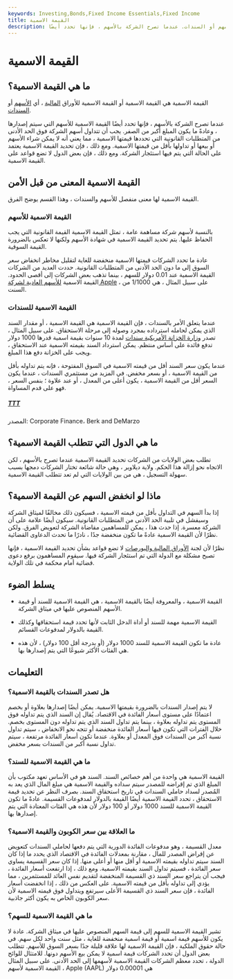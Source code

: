 ```yaml
---
keywords: Investing,Bonds,Fixed Income Essentials,Fixed Income
title: القيمة الاسمية
description: ما هي القيمة الاسمية؟ القيمة الاسمية هي القيمة الاسمية أو القيمة الاسمية للأوراق المالية ، أي الأسهم أو السندات. عندما تصرح الشركة بالأسهم ، فإنها تحدد أيضًا
---
```


# القيمة الاسمية
## ما هي القيمة الاسمية؟

القيمة الاسمية هي القيمة الاسمية أو القيمة الاسمية للأوراق [المالية](/security) ، أي [الأسهم](/equity) أو [السندات](/bond).

عندما تصرح الشركة بالأسهم ، فإنها تحدد أيضًا القيمة الاسمية للأسهم التي سيتم إصدارها ، وعادةً ما يكون المبلغ أكبر من الصفر. يجب أن تتداول أسهم الشركة فوق الحد الأدنى من المتطلبات القانونية التي تحددها قيمتها الاسمية ، مما يعني أنه لا يمكن شراء الأسهم أو بيعها أو تداولها بأقل من قيمتها الاسمية. ومع ذلك ، فإن تحديد القيمة الاسمية يعتمد على الحالة التي يتم فيها استئجار الشركة. ومع ذلك ، فإن بعض الدول لا تضع قواعد على القيمة الاسمية.

## القيمة الاسمية المعنى من قبل الأمن

القيمة الاسمية لها معنى منفصل للأسهم والسندات ، وهذا القسم يوضح الفرق.

### القيمة الاسمية للأسهم

بالنسبة لأسهم شركة مساهمة عامة ، تمثل القيمة الاسمية القيمة القانونية التي يجب الحفاظ عليها. يتم تحديد القيمة الاسمية في شهادة الأسهم ولكنها لا تعكس بالضرورة القيمة السوقية.

عادة ما تحدد الشركات قيمتها الاسمية منخفضة للغاية لتقليل مخاطر انخفاض سعر السوق إلى ما دون الحد الأدنى من المتطلبات القانونية. حددت العديد من الشركات القيمة الاسمية عند 0.01 دولار للسهم ، بينما تذهب بعض الشركات إلى أقصى الحدود. القيمة الاسمية [للأسهم العادية لشركة Apple](/commonstock) ، على سبيل المثال ، هي 1/1000 من السنت.

### القيمة الاسمية للسندات

عندما يتعلق الأمر بالسندات ، فإن القيمة الاسمية هي القيمة الاسمية ، أو مقدار السند الذي يمكن لحامله استرداده بمجرد وصوله إلى مرحلة الاستحقاق. على سبيل المثال ، تصدر [وزارة الخزانة الأمريكية سندات](/treasurybond) لمدة 10 سنوات بقيمة اسمية قدرها 1000 دولار تدفع فائدة على أساس منتظم. يمكن استرداد السند بقيمته الاسمية عند الاستحقاق ، ويجب على الخزانة دفع هذا المبلغ.

عندما يكون سعر السند أقل من قيمته الاسمية في السوق المفتوحة ، فإنه يتم تداوله بأقل من القيمة الاسمية ، أو بسعر مخفض. في المزيد من مستثمري السندات ، عندما يكون السعر أقل من القيمة الاسمية ، يكون أعلى من المعدل ، أو عند علاوة ؛ بنفس السعر ، فهو على قدم المساواة.

<h5> <a href=""> TTT </a> </h5>

المصدر: Corporate Finance، Berk and DeMarzo

## ما هي الدول التي تتطلب القيمة الاسمية؟

تطلب بعض الولايات من الشركات تحديد القيمة الاسمية عندما تصرح بالأسهم ، لكن الاتجاه نحو إزالة هذا الحكم. ولاية ديلاوير ، وهي حالة شائعة تختار الشركات دمجها بسبب سهولة التسجيل ، هي من بين الولايات التي لم تعد تتطلب القيمة الاسمية.

## ماذا لو انخفض السهم عن القيمة الاسمية؟

إذا بدأ السهم في التداول بأقل من قيمته الاسمية ، فسيكون ذلك مخالفًا لميثاق الشركة وسيفشل في تلبية الحد الأدنى من المتطلبات القانونية. سيكون أيضًا علامة على أن الشركة معسرة. إذا حدث هذا ، يمكن للمساهمين مقاضاة الشركة لتعويض الفرق. ولكن نظرًا لأن القيمة الاسمية عادةً ما تكون منخفضة جدًا ، نادرًا ما تحدث الدعاوى القضائية.

نظرًا لأن لجنة [الأوراق المالية والبورصات](/sec) لا تضع قواعد بشأن تحديد القيمة الاسمية ، فإنها تصبح مشكلة مع الدولة التي تم استئجار الشركة فيها. سيقوم المساهمون برفع دعوى قضائية أمام محكمة في تلك الولاية.

## يسلط الضوء

- القيمة الاسمية ، والمعروفة أيضًا بالقيمة الاسمية ، هي القيمة الاسمية للسند أو قيمة الأسهم المنصوص عليها في ميثاق الشركة.

- القيمة الاسمية مهمة للسند أو أداة الدخل الثابت لأنها تحدد قيمة استحقاقها وكذلك القيمة بالدولار لمدفوعات القسائم.

- عادة ما تكون القيمة الاسمية للسند 1000 دولار (أو بدرجة أقل 100 دولار) ، لأن هذه هي الفئات الأكثر شيوعًا التي يتم إصدارها بها.

## التعليمات

### هل تصدر السندات بالقيمة الاسمية؟

لا يتم إصدار السندات بالضرورة بقيمتها الاسمية. يمكن أيضًا إصدارها بعلاوة أو بخصم اعتمادًا على مستوى أسعار الفائدة في الاقتصاد. يُقال إن السند الذي يتم تداوله فوق المستوى يتم تداوله بعلاوة ، بينما يتم تداول السند الذي يتم تداوله دون المستوى بخصم. خلال الفترات التي تكون فيها أسعار الفائدة منخفضة أو تتجه نحو الانخفاض ، سيتم تداول نسبة أكبر من السندات فوق المعدل أو بعلاوة. عندما تكون أسعار الفائدة مرتفعة ، سيتم تداول نسبة أكبر من السندات بسعر مخفض.

### ما هي القيمة الاسمية للسند؟

القيمة الاسمية هي واحدة من أهم خصائص السند. السند هو في الأساس تعهد مكتوب بأن المبلغ الذي تم إقراضه للمصدر سيتم سداده والقيمة الاسمية هي مبلغ المال الذي يعد به المُصدر لسداد حاملي السندات في تاريخ استحقاق السند. بصرف النظر عن تحديد قيمة الاستحقاق ، تحدد القيمة الاسمية أيضًا القيمة بالدولار لمدفوعات القسيمة. عادةً ما تكون القيمة الاسمية للسند 1000 دولار أو 100 دولار لأن هذه هي الفئات المعتادة التي يتم إصدارها بها.

### ما العلاقة بين سعر الكوبون والقيمة الاسمية؟

معدل القسيمة ، وهو مدفوعات الفائدة الدورية التي يتم دفعها لحاملي السندات كتعويض عن إقراض المصدر للمال ، مقارنة بمعدلات الفائدة في الاقتصاد الذي يحدد ما إذا كان السند سيتم تداوله بقيمته الاسمية أو أقل منها أو أعلى منها. إذا كان سعر القسيمة يساوي سعر الفائدة ، فسيتم تداول السند بقيمته الاسمية. ومع ذلك ، إذا ارتفعت أسعار الفائدة ، فيجب أن يتراجع سعر السند ذي القسيمة المنخفضة لتقديم نفس العائد للمستثمرين ، مما يؤدي إلى تداوله بأقل من قيمته الاسمية. على العكس من ذلك ، إذا انخفضت أسعار الفائدة ، فإن سعر السند ذي القسيمة الأعلى سيرتفع ويتداول فوق قيمته الاسمية لأن سعر الكوبون الخاص به يكون أكثر جاذبية.

### ما هي القيمة الاسمية للسهم؟

تشير القيمة الاسمية للسهم إلى قيمة السهم المنصوص عليها في ميثاق الشركة. عادة لا يكون للأسهم قيمة اسمية أو قيمة اسمية منخفضة للغاية ، مثل سنت واحد لكل سهم. في حالة حقوق الملكية ، فإن القيمة الاسمية لها علاقة قليلة جدًا بسعر السوق للأسهم. تتطلب بعض الدول أن تحدد الشركات قيمة اسمية لا يمكن بيع الأسهم دونها. للامتثال للوائح الدولة ، تحدد معظم الشركات القيمة الاسمية لأسهمها إلى الحد الأدنى. على سبيل المثال ، القيمة الاسمية لأسهم Apple (AAPL) هي 0.00001 دولار

